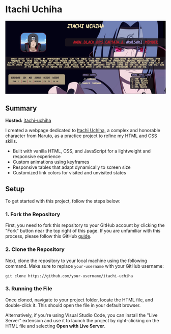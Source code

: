# Itachi Uchiha

![Itachi Uchiha Screenshot](./img/demo.png)

## Summary

**Hosted:** [itachi-uchiha](https://blurryq.github.io/itachi-uchiha)

I created a webpage dedicated to [Itachi Uchiha](https://naruto.fandom.com/wiki/Itachi_Uchiha?so=search), a complex and honorable character from Naruto, as a practice project to refine my HTML and CSS skills.

- Built with vanilla HTML, CSS, and JavaScript for a lightweight and responsive experience
- Custom animations using keyframes
- Responsive tables that adapt dynamically to screen size
- Customized link colors for visited and unvisited states

## Setup

To get started with this project, follow the steps below:

### 1. Fork the Repository

First, you need to fork this repository to your GitHub account by clicking the "Fork" button near the top right of this page. If you are unfamiliar with this process, please follow this GitHub [guide](https://docs.github.com/en/pull-requests/collaborating-with-pull-requests/working-with-forks/fork-a-repo).

### 2. Clone the Repository

Next, clone the repository to your local machine using the following command. Make sure to replace `your-username` with your GitHub username:

```
git clone https://github.com/your-username/itachi-uchiha
```

### 3. Running the File

Once cloned, navigate to your project folder, locate the HTML file, and double-click it. This should open the file in your default browser.

Alternatively, if you're using Visual Studio Code, you can install the "Live Server" extension and use it to launch the project by right-clicking on the HTML file and selecting **Open with Live Server**.
